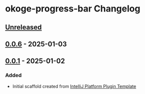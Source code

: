 <!-- Keep a Changelog guide -> https://keepachangelog.com -->

# okoge-progress-bar Changelog

## [Unreleased]

## [0.0.6] - 2025-01-03

[Unreleased]: https://github.com/kk-house-777/okoge-progress-bar/compare/v0.0.1...HEAD
## [0.0.1] - 2025-01-02

### Added

- Initial scaffold created from [IntelliJ Platform Plugin Template](https://github.com/JetBrains/intellij-platform-plugin-template)

[Unreleased]: https://github.com/kk-house-777/okoge-progress-bar/compare/v0.0.6...HEAD
[0.0.6]: https://github.com/kk-house-777/okoge-progress-bar/compare/v0.0.1...v0.0.6
[0.0.1]: https://github.com/kk-house-777/okoge-progress-bar/commits/v0.0.1
